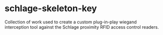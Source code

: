 # schlage-skeleton-key
Collection of work used to create a custom plug-in-play wiegand interception tool against the Schlage proximity RFID access control readers.
